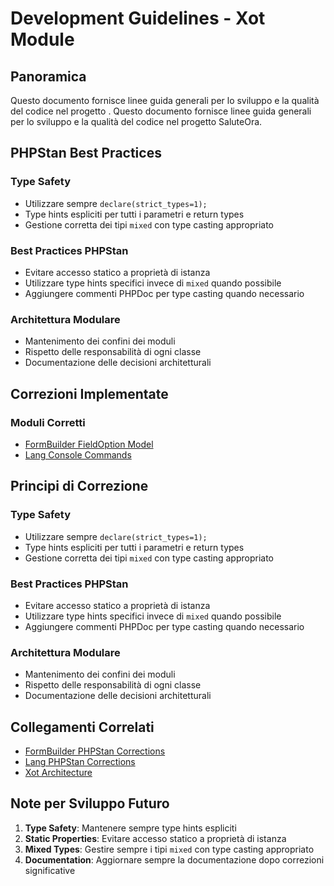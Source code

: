 # Development Guidelines - Xot Module

## Panoramica
Questo documento fornisce linee guida generali per lo sviluppo e la qualità del codice nel progetto .
Questo documento fornisce linee guida generali per lo sviluppo e la qualità del codice nel progetto SaluteOra.

## PHPStan Best Practices

### Type Safety
- Utilizzare sempre `declare(strict_types=1);`
- Type hints espliciti per tutti i parametri e return types
- Gestione corretta dei tipi `mixed` con type casting appropriato

### Best Practices PHPStan
- Evitare accesso statico a proprietà di istanza
- Utilizzare type hints specifici invece di `mixed` quando possibile
- Aggiungere commenti PHPDoc per type casting quando necessario

### Architettura Modulare
- Mantenimento dei confini dei moduli
- Rispetto delle responsabilità di ogni classe
- Documentazione delle decisioni architetturali

## Correzioni Implementate

### Moduli Corretti
- [FormBuilder FieldOption Model](../FormBuilder/docs/phpstan-corrections.md)
- [Lang Console Commands](../Lang/docs/phpstan-corrections.md)

## Principi di Correzione

### Type Safety
- Utilizzare sempre `declare(strict_types=1);`
- Type hints espliciti per tutti i parametri e return types
- Gestione corretta dei tipi `mixed` con type casting appropriato

### Best Practices PHPStan
- Evitare accesso statico a proprietà di istanza
- Utilizzare type hints specifici invece di `mixed` quando possibile
- Aggiungere commenti PHPDoc per type casting quando necessario

### Architettura Modulare
- Mantenimento dei confini dei moduli
- Rispetto delle responsabilità di ogni classe
- Documentazione delle decisioni architetturali

## Collegamenti Correlati

- [FormBuilder PHPStan Corrections](../FormBuilder/docs/phpstan-corrections.md)
- [Lang PHPStan Corrections](../Lang/docs/phpstan-corrections.md)
- [Xot Architecture](./architecture.md)

## Note per Sviluppo Futuro

1. **Type Safety**: Mantenere sempre type hints espliciti
2. **Static Properties**: Evitare accesso statico a proprietà di istanza
3. **Mixed Types**: Gestire sempre i tipi `mixed` con type casting appropriato
4. **Documentation**: Aggiornare sempre la documentazione dopo correzioni significative 
